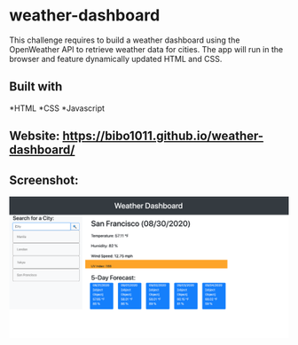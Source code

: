 # weather-dashboard
This challenge requires to build a weather dashboard using the OpenWeather API to retrieve weather data for cities. The app will run in the browser and feature dynamically updated HTML and CSS.

## Built with 
*HTML
*CSS
*Javascript

## Website:   https://bibo1011.github.io/weather-dashboard/

## Screenshot:

![Alt text](./assets/images/wd.png "weather dashboard")